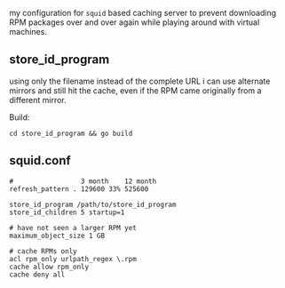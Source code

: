 my configuration for `squid` based caching server to prevent downloading RPM packages over and over again while playing around with virtual machines.

store_id_program
--------

using only the filename instead of the complete URL i can use alternate mirrors and still hit the cache, even if the RPM came originally from a different mirror.

Build:

    cd store_id_program && go build

squid.conf
--------
    #                 3 month    12 month
    refresh_pattern . 129600 33% 525600

    store_id_program /path/to/store_id_program
    store_id_children 5 startup=1

    # have not seen a larger RPM yet
    maximum_object_size 1 GB

    # cache RPMs only
    acl rpm_only urlpath_regex \.rpm
    cache allow rpm_only
    cache deny all
